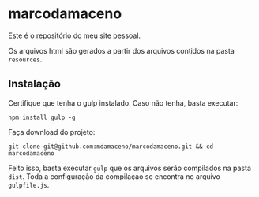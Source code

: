 # marcodamaceno
Este é o repositório do meu site pessoal.

Os arquivos html são gerados a partir dos arquivos contidos na pasta `resources`.

## Instalação
Certifique que tenha o gulp instalado. Caso não tenha, basta executar:

```
npm install gulp -g
```

Faça download do projeto:

```
git clone git@github.com:mdamaceno/marcodamaceno.git && cd marcodamaceno
```

Feito isso, basta executar `gulp` que os arquivos serão compilados na pasta `dist`. Toda a configuração da compilaçao se encontra no arquivo `gulpfile.js`.
